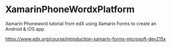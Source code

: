 # XamarinPhoneWordxPlatform
Xamarin Phoneword tutorial from edX using Xamarin Forms to create an Android & iOS app.

https://www.edx.org/course/introduction-xamarin-forms-microsoft-dev215x
